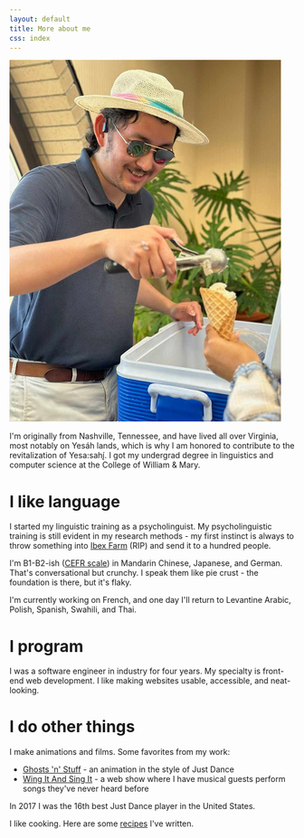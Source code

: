 ```yaml
---
layout: default
title: More about me
css: index
---
```


![Me serving ice cream and wearing a silly hat](./images/icecream.png)

I'm originally from Nashville, Tennessee, and have lived all over Virginia, most notably on Yesáh lands, which is why I am honored to contribute to the revitalization of Yesa:sahį́. I got my undergrad degree in linguistics and computer science at the College of William & Mary.

# I like language

I started my linguistic training as a psycholinguist. My psycholinguistic training is still evident in my research methods - my first instinct is always to throw something into [Ibex Farm](https://adrummond.net/ibexfarm) (RIP) and send it to a hundred people.

I'm B1-B2-ish ([CEFR scale](https://en.wikipedia.org/wiki/Common_European_Framework_of_Reference_for_Languages)) in Mandarin Chinese, Japanese, and German. That's conversational but crunchy. I speak them like pie crust - the foundation is there, but it's flaky.

I'm currently working on French, and one day I'll return to Levantine Arabic, Polish, Spanish, Swahili, and Thai.

# I program

I was a software engineer in industry for four years. My specialty is front-end web development. I like making websites usable, accessible, and neat-looking.

# I do other things

I make animations and films. Some favorites from my work:

* [Ghosts 'n' Stuff](https://www.youtube.com/watch?v=yJ94ScwFZmU) - an animation in the style of Just Dance
* [Wing It And Sing It](https://www.youtube.com/@WingItAndSingIt) - a web show where I have musical guests perform songs they've never heard before

In 2017 I was the 16th best Just Dance player in the United States.

I like cooking. Here are some [recipes](https://www.cinc.kitchen/users/Adam) I've written.
